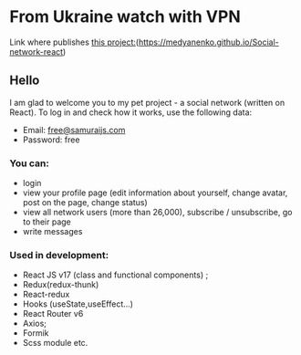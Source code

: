 # From Ukraine watch with VPN

Link where publishes [this project:](https://medyanenko.github.io/Social-network-react)(https://medyanenko.github.io/Social-network-react)

## Hello

I am glad to welcome you to my pet project - a social network (written on React).
To log in and check how it works, use the following data:

- Email: free@samuraijs.com
- Password: free
### You can:

- login
- view your profile page (edit information about yourself, change avatar, post on the page, change status)
- view all network users (more than 26,000), subscribe / unsubscribe, go to their page
- write messages

### Used in development:
- React JS v17 (class and functional components) ;
- Redux(redux-thunk)
- React-redux
- Hooks (useState,useEffect...)
- React Router v6
- Axios;
- Formik
- Scss module etc.

